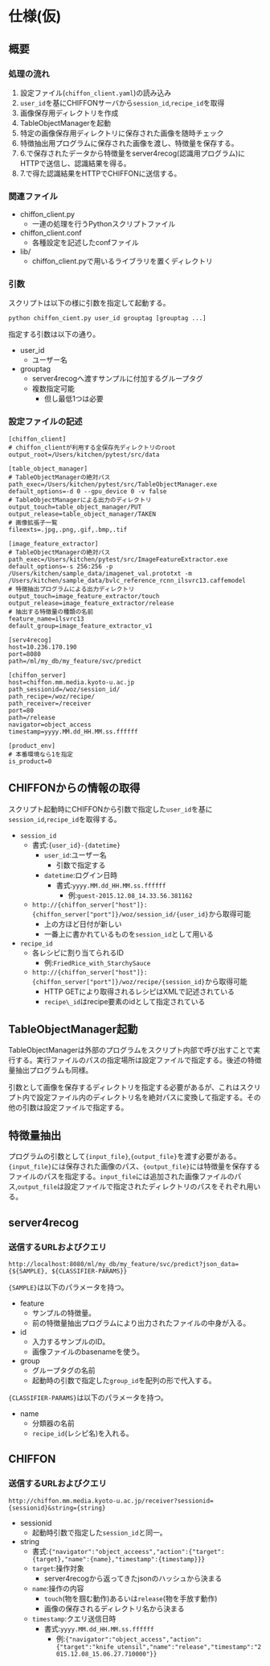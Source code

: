 # 仕様(仮)


## 概要

### 処理の流れ

1. 設定ファイル(`chiffon_client.yaml`)の読み込み
2. `user_id`を基にCHIFFONサーバから`session_id`,`recipe_id`を取得
3. 画像保存用ディレクトリを作成
4. TableObjectManagerを起動
5. 特定の画像保存用ディレクトリに保存された画像を随時チェック
6. 特徴抽出用プログラムに保存された画像を渡し、特徴量を保存する。
7. 6.で保存されたデータから特徴量をserver4recog(認識用プログラム)にHTTPで送信し、認識結果を得る。
8. 7.で得た認識結果をHTTPでCHIFFONに送信する。

### 関連ファイル

* chiffon_client.py
   * 一連の処理を行うPythonスクリプトファイル
* chiffon_client.conf
   * 各種設定を記述したconfファイル
* lib/
   * chiffon_client.pyで用いるライブラリを置くディレクトリ

### 引数

スクリプトは以下の様に引数を指定して起動する。

```
python chiffon_cient.py user_id grouptag [grouptag ...]
```

指定する引数は以下の通り。

* user_id
   * ユーザー名
* grouptag
   * server4recogへ渡すサンプルに付加するグループタグ
   * 複数指定可能
     * 但し最低1つは必要


### 設定ファイルの記述

```
[chiffon_client]
# chiffon_clientが利用する全保存先ディレクトリのroot
output_root=/Users/kitchen/pytest/src/data

[table_object_manager]
# TableObjectManagerの絶対パス
path_exec=/Users/kitchen/pytest/src/TableObjectManager.exe
default_options=-d 0 --gpu_device 0 -v false
# TableObjectManagerによる出力のディレクトリ
output_touch=table_object_manager/PUT
output_release=table_object_manager/TAKEN
# 画像拡張子一覧
fileexts=.jpg,.png,.gif,.bmp,.tif

[image_feature_extractor]
# TableObjectManagerの絶対パス
path_exec=/Users/kitchen/pytest/src/ImageFeatureExtractor.exe
default_options=-s 256:256 -p /Users/kitchen/sample_data/imagenet_val.prototxt -m /Users/kitchen/sample_data/bvlc_reference_rcnn_ilsvrc13.caffemodel
# 特徴抽出プログラムによる出力ディレクトリ
output_touch=image_feature_extractor/touch
output_release=image_feature_extractor/release
# 抽出する特徴量の種類の名前
feature_name=ilsvrc13
default_group=image_feature_extractor_v1

[serv4recog]
host=10.236.170.190
port=8080
path=/ml/my_db/my_feature/svc/predict

[chiffon_server]
host=chiffon.mm.media.kyoto-u.ac.jp
path_sessionid=/woz/session_id/
path_recipe=/woz/recipe/
path_receiver=/receiver
port=80
path=/release
navigator=object_access
timestamp=yyyy.MM.dd_HH.MM.ss.ffffff

[product_env]
# 本番環境なら1を指定
is_product=0
```


## CHIFFONからの情報の取得

スクリプト起動時にCHIFFONから引数で指定した`user_id`を基に`session_id`,`recipe_id`を取得する。

* `session_id`
   * 書式:`{user_id}-{datetime}`
     * `user_id`:ユーザー名
        * 引数で指定する
     * `datetime`:ログイン日時
        * 書式:`yyyy.MM.dd_HH.MM.ss.ffffff`
           * 例:`guest-2015.12.08_14.33.56.381162`
   * `http://{chiffon_server["host"]}:{chiffon_server["port"]}/woz/session_id/{user_id}`から取得可能
     * 上の方ほど日付が新しい
     * 一番上に書かれているものを`session_id`として用いる
* `recipe_id`
   * 各レシピに割り当てられるID
     * 例:`FriedRice_with_StarchySauce`
   * `http://{chiffon_server["host"]}:{chiffon_server["port"]}/woz/recipe/{session_id}`から取得可能
     * HTTP GETにより取得されるレシピはXMLで記述されている
     * `recipe\_id`はrecipe要素のidとして指定されている



## TableObjectManager起動

TableObjectManagerは外部のプログラムをスクリプト内部で呼び出すことで実行する。実行ファイルのパスの指定場所は設定ファイルで指定する。後述の特徴量抽出プログラムも同様。

引数として画像を保存するディレクトリを指定する必要があるが、これはスクリプト内で設定ファイル内のディレクトリ名を絶対パスに変換して指定する。その他の引数は設定ファイルで指定する。


## 特徴量抽出

プログラムの引数として`{input_file}`,`{output_file}`を渡す必要がある。`{input_file}`には保存された画像のパス、`{output_file}`には特徴量を保存するファイルのパスを指定する。`input_file`には追加された画像ファイルのパス,`output_file`は設定ファイルで指定されたディレクトリのパスをそれぞれ用いる。



## server4recog

### 送信するURLおよびクエリ

```
http://localhost:8080/ml/my_db/my_feature/svc/predict?json_data={${SAMPLE}, ${CLASSIFIER-PARAMS}}
```

`{SAMPLE}`は以下のパラメータを持つ。

* feature
   * サンプルの特徴量。
   * 前の特徴量抽出プログラムにより出力されたファイルの中身が入る。
* id
   * 入力するサンプルのID。
   * 画像ファイルのbasenameを使う。
* group
   * グループタグの名前
   * 起動時の引数で指定した`group_id`を配列の形で代入する。

`{CLASSIFIER-PARAMS}`は以下のパラメータを持つ。

* name
   * 分類器の名前
   * `recipe_id`(レシピ名)を入れる。



## CHIFFON

### 送信するURLおよびクエリ

```
http://chiffon.mm.media.kyoto-u.ac.jp/receiver?sessionid={sessionid}&string={string}
```

* sessionid
   * 起動時引数で指定した`session_id`と同一。
* string
   * 書式:`{"navigator":"object_acceess","action":{"target":{target},"name":{name},"timestamp":{timestamp}}}`
   * `target`:操作対象
     * server4recogから返ってきたjsonのハッシュから決まる
   * `name`:操作の内容
     * `touch`(物を掴む動作)あるいは`release`(物を手放す動作)
     * 画像の保存されるディレクトリ名から決まる
   * `timestamp`:クエリ送信日時
     * 書式:`yyyy.MM.dd_HH.MM.ss.ffffff`
       * 例:`{"navigator":"object_access","action":{"target":"knife_utensil","name":"release","timestamp":"2015.12.08_15.06.27.710000"}}`
